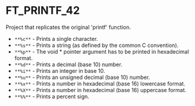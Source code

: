 # FT_PRINTF_42
Project that replicates the original 'printf' function.

- `**%c**` - Prints a single character.  
- `**%s**` - Prints a string (as defined by the common C convention).  
- `**%p**` - The void * pointer argument has to be printed in hexadecimal format.  
- `**%d**` - Prints a decimal (base 10) number.  
- `**%i**` - Prints an integer in base 10.  
- `**%u**` - Prints an unsigned decimal (base 10) number.  
- `**%x**` - Prints a number in hexadecimal (base 16) lowercase format.  
- `**%X**` - Prints a number in hexadecimal (base 16) uppercase format.  
- `**%%**` - Prints a percent sign.  
